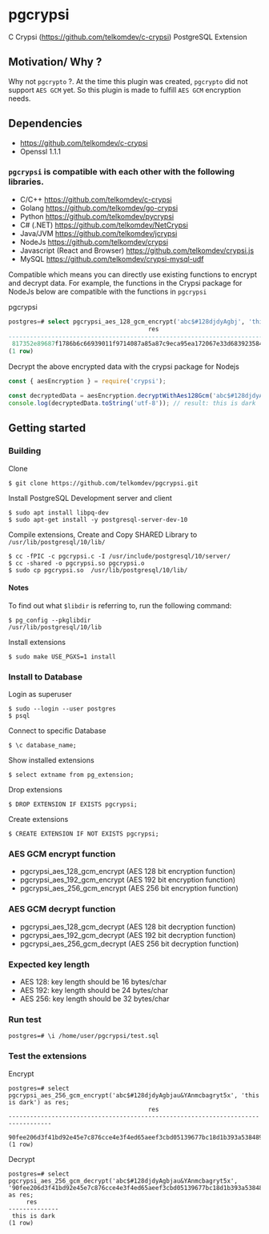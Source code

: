 # pgcrypsi

C Crypsi (https://github.com/telkomdev/c-crypsi) PostgreSQL Extension

## Motivation/ Why ?
Why not `pgcrypto` ?. At the time this plugin was created, `pgcrypto` did not support `AES GCM` yet. So this plugin is made to fulfill `AES GCM` encryption needs.

## Dependencies
- https://github.com/telkomdev/c-crypsi
- Openssl 1.1.1

### `pgcrypsi` is compatible with each other with the following libraries. 
- C/C++ https://github.com/telkomdev/c-crypsi
- Golang https://github.com/telkomdev/go-crypsi
- Python https://github.com/telkomdev/pycrypsi
- C# (.NET) https://github.com/telkomdev/NetCrypsi
- Java/JVM https://github.com/telkomdev/jcrypsi
- NodeJs https://github.com/telkomdev/crypsi
- Javascript (React and Browser) https://github.com/telkomdev/crypsi.js
- MySQL https://github.com/telkomdev/crypsi-mysql-udf

Compatible which means you can directly use existing functions to encrypt and decrypt data. For example, the functions in the Crypsi package for NodeJs below are compatible with the functions in `pgcrypsi`

pgcrypsi
```sql
postgres=# select pgcrypsi_aes_128_gcm_encrypt('abc$#128djdyAgbj', 'this is dark') as res;
                                       res
----------------------------------------------------------------------------------
 817352e89687f1786b6c66939011f9714087a85a87c9eca95ea172067e33d6839235848fed0a32f9
(1 row)
```

Decrypt the above encrypted data with the crypsi package for Nodejs
```javascript
const { aesEncryption } = require('crypsi');

const decryptedData = aesEncryption.decryptWithAes128Gcm('abc$#128djdyAgbj', '817352e89687f1786b6c66939011f9714087a85a87c9eca95ea172067e33d6839235848fed0a32f9');
console.log(decryptedData.toString('utf-8')); // result: this is dark
```


## Getting started

### Building

Clone
```shell
$ git clone https://github.com/telkomdev/pgcrypsi.git
```

Install PostgreSQL Development server and client
```shell
$ sudo apt install libpq-dev
$ sudo apt-get install -y postgresql-server-dev-10
```

Compile extensions, Create and Copy SHARED Library to `/usr/lib/postgresql/10/lib/`
```shell
$ cc -fPIC -c pgcrypsi.c -I /usr/include/postgresql/10/server/
$ cc -shared -o pgcrypsi.so pgcrypsi.o
$ sudo cp pgcrypsi.so  /usr/lib/postgresql/10/lib/
```

#### Notes
To find out what `$libdir` is referring to, run the following command:
```shell
$ pg_config --pkglibdir
/usr/lib/postgresql/10/lib
```

Install extensions
```shell
$ sudo make USE_PGXS=1 install
```

### Install to Database

Login as superuser
```shell
$ sudo --login --user postgres
$ psql
```

Connect to specific Database
```shell
$ \c database_name;
```

Show installed extensions
```shell
$ select extname from pg_extension;
```

Drop extensions
```shell
$ DROP EXTENSION IF EXISTS pgcrypsi;
```

Create extensions
```shell
$ CREATE EXTENSION IF NOT EXISTS pgcrypsi;
```

### AES GCM encrypt function
- pgcrypsi_aes_128_gcm_encrypt (AES 128 bit encryption function)
- pgcrypsi_aes_192_gcm_encrypt (AES 192 bit encryption function)
- pgcrypsi_aes_256_gcm_encrypt (AES 256 bit encryption function)

### AES GCM decrypt function
- pgcrypsi_aes_128_gcm_decrypt (AES 128 bit decryption function)
- pgcrypsi_aes_192_gcm_decrypt (AES 192 bit decryption function)
- pgcrypsi_aes_256_gcm_decrypt (AES 256 bit decryption function)

### Expected key length
- AES 128: key length should be 16 bytes/char
- AES 192: key length should be 24 bytes/char
- AES 256: key length should be 32 bytes/char

### Run test
```shell
postgres=# \i /home/user/pgcrypsi/test.sql
```

### Test the extensions

Encrypt
```shell
postgres=# select pgcrypsi_aes_256_gcm_encrypt('abc$#128djdyAgbjau&YAnmcbagryt5x', 'this is dark') as res;
                                       res
----------------------------------------------------------------------------------
 90fee206d3f41bd92e45e7c876cce4e3f4ed65aeef3cbd05139677bc18d1b393a53848944ef3df05
(1 row)
```

Decrypt
```shell
postgres=# select pgcrypsi_aes_256_gcm_decrypt('abc$#128djdyAgbjau&YAnmcbagryt5x', '90fee206d3f41bd92e45e7c876cce4e3f4ed65aeef3cbd05139677bc18d1b393a53848944ef3df05') as res;
     res
--------------
 this is dark
(1 row)
```
